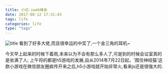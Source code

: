 ```yaml
---
title: 小记-iweb峰会
date: 2017-08-12 17:31:43
tags: life
categories: life
type: "tags"
---
```

![title](https://ss2.baidu.com/6ONYsjip0QIZ8tyhnq/it/u=1581250268,3885048217&fm=173&s=0947AB42C3E4BCEC264DC41301008093&w=640&h=401&img.JPEG)
看到了好多大佬,而且很幸运的中奖了,一个金三角的耳机~
<!-- more -->
今天早上起来的时候下着雨,本来以为不会有那么多人了,可是到的时候会议室真的是坐满了人;
上午将的都是h5游戏的发展,自从2014年7月22日起，'围住神经猫'这款小游戏在微信朋友圈疯传开来之后,h5小游戏就开始非常火,看来js还是很强大的.
